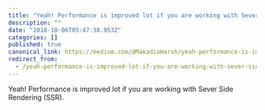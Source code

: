 ```yaml
---
title: "Yeah! Performance is improved lot if you are working with Sever Side Rendering (SSR)."
description: ""
date: "2018-10-06T05:47:38.953Z"
categories: []
published: true
canonical_link: https://medium.com/@MakadiaHarsh/yeah-performance-is-improved-lot-if-you-are-working-with-sever-side-rendering-ssr-11105675115c
redirect_from:
  - /yeah-performance-is-improved-lot-if-you-are-working-with-sever-side-rendering-ssr-11105675115c
---
```


Yeah! Performance is improved lot if you are working with Sever Side Rendering (SSR).
